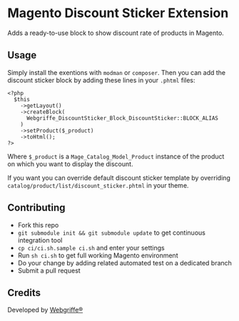 Magento Discount Sticker Extension
==================================

Adds a ready-to-use block to show discount rate of products in Magento.

Usage
-----

Simply install the exentions with `modman` or `composer`. Then you can add the discount sticker block by adding these lines in your `.phtml` files:

```
<?php
  $this
	->getLayout()
    ->createBlock(
      Webgriffe_DiscountSticker_Block_DiscountSticker::BLOCK_ALIAS
	)
    ->setProduct($_product)
    ->toHtml();
?>
```

Where `$_product` is a `Mage_Catalog_Model_Product` instance of the product on which you want to display the discount.

If you want you can override default discount sticker template by overriding `catalog/product/list/discount_sticker.phtml` in your theme.

Contributing
------------

* Fork this repo
* `git submodule init && git submodule update` to get continuous integration tool
* `cp ci/ci.sh.sample ci.sh` and enter your settings
* Run `sh ci.sh` to get full working Magento environment
* Do your change by adding related automated test on a dedicated branch
* Submit a pull request

Credits
-------

Developed by [Webgriffe®](http://www.webgriffe.com)